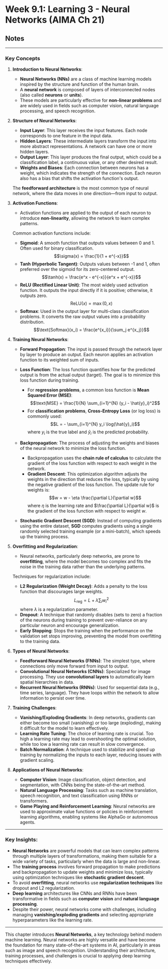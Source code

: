 # Week 9.1: Learning 3 - Neural Networks (AIMA Ch 21)
## Notes
---
### **Key Concepts**

1. **Introduction to Neural Networks**:
    - **Neural Networks (NNs)** are a class of machine learning models inspired by the structure and function of the human brain.
    - A **neural network** is composed of layers of interconnected nodes (also called **neurons** or **units**).
    - These models are particularly effective for **non-linear problems** and are widely used in fields such as computer vision, natural language processing, and speech recognition.
2. **Structure of Neural Networks**:
    - **Input Layer**: This layer receives the input features. Each node corresponds to one feature in the input data.
    - **Hidden Layers**: These intermediate layers transform the input into more abstract representations. A network can have one or more hidden layers.
    - **Output Layer**: This layer produces the final output, which could be a classification label, a continuous value, or any other desired result.
    - **Weights and Biases**: Each connection between neurons has a weight, which indicates the strength of the connection. Each neuron also has a bias that shifts the activation function's output.
    
    The **feedforward architecture** is the most common type of neural network, where the data moves in one direction—from input to output.
    
3. **Activation Functions**:
    - Activation functions are applied to the output of each neuron to introduce **non-linearity**, allowing the network to learn complex patterns.
    
    Common activation functions include:
    
    - **Sigmoid**: A smooth function that outputs values between 0 and 1. Often used for binary classification.
    $$\sigma(x) = \frac{1}{1 + e^{-x}}$$
    - **Tanh (Hyperbolic Tangent)**: Outputs values between -1 and 1, often preferred over the sigmoid for its zero-centered output.
    $$\tanh(x) = \frac{e^x - e^{-x}}{e^x + e^{-x}}$$
    - **ReLU (Rectified Linear Unit)**: The most widely used activation function. It outputs the input directly if it is positive; otherwise, it outputs zero.
    $$\text{ReLU}(x) = \max(0, x)$$
    - **Softmax**: Used in the output layer for multi-class classification problems. It converts the raw output values into a probability distribution.
    $$\text{Softmax}(x_i) = \frac{e^{x_i}}{\sum_j e^{x_j}}$$
4. **Training Neural Networks**:
    - **Forward Propagation**: The input is passed through the network layer by layer to produce an output. Each neuron applies an activation function to its weighted sum of inputs.
    - **Loss Function**: The loss function quantifies how far the predicted output is from the actual output (target). The goal is to minimize this loss function during training.
        - For **regression problems**, a common loss function is **Mean Squared Error (MSE)**:
        $$\text{MSE} = \frac{1}{N} \sum_{i=1}^{N} (y_i - \hat{y}_i)^2$$
        - For **classification problems**, **Cross-Entropy Loss** (or log loss) is commonly used:
        $$L = - \sum_{i=1}^{N} y_i \log(\hat{y}_i)$$
        where $y_i$ is the true label and $\hat{y}_i$ is the predicted probability.
            
            
    - **Backpropagation**: The process of adjusting the weights and biases of the neural network to minimize the loss function.
        - Backpropagation uses the **chain rule of calculus** to calculate the gradient of the loss function with respect to each weight in the network.
        - **Gradient Descent**: This optimization algorithm adjusts the weights in the direction that reduces the loss, typically by using the negative gradient of the loss function. The update rule for weights is:
        $$w = w - \eta \frac{\partial L}{\partial w}$$
        where $\eta$ is the learning rate and $\frac{\partial L}{\partial w}$ is the gradient of the loss function with respect to weight $w$.
    - **Stochastic Gradient Descent (SGD)**: Instead of computing gradients using the entire dataset, **SGD** computes gradients using a single randomly selected training example (or a mini-batch), which speeds up the training process.
5. **Overfitting and Regularization**:
    - Neural networks, particularly deep networks, are prone to **overfitting**, where the model becomes too complex and fits the noise in the training data rather than the underlying patterns.
    
    Techniques for regularization include:
    
    - **L2 Regularization (Weight Decay)**: Adds a penalty to the loss function that discourages large weights.
    $$L_{\text{reg}} = L + \lambda \sum_{i} w_i^2$$
    where $\lambda$ is a regularization parameter.
    - **Dropout**: A technique that randomly disables (sets to zero) a fraction of the neurons during training to prevent over-reliance on any particular neuron and encourage generalization.
    - **Early Stopping**: Stops the training when the performance on the validation set stops improving, preventing the model from overfitting to the training data.
6. **Types of Neural Networks**:
    - **Feedforward Neural Networks (FNNs)**: The simplest type, where connections only move forward from input to output.
    - **Convolutional Neural Networks (CNNs)**: Specialized for image processing. They use **convolutional layers** to automatically learn spatial hierarchies in data.
    - **Recurrent Neural Networks (RNNs)**: Used for sequential data (e.g., time series, language). They have loops within the network to allow information to persist over time.
7. **Training Challenges**:
    - **Vanishing/Exploding Gradients**: In deep networks, gradients can either become too small (vanishing) or too large (exploding), making it difficult for the model to learn effectively.
    - **Learning Rate Tuning**: The choice of learning rate is crucial. Too high a learning rate may lead to overshooting the optimal solution, while too low a learning rate can result in slow convergence.
    - **Batch Normalization**: A technique used to stabilize and speed up training by normalizing the inputs to each layer, reducing issues with gradient scaling.
8. **Applications of Neural Networks**:
    - **Computer Vision**: Image classification, object detection, and segmentation, with CNNs being the state-of-the-art method.
    - **Natural Language Processing**: Tasks such as machine translation, speech recognition, and text classification using RNNs or transformers.
    - **Game Playing and Reinforcement Learning**: Neural networks are used to approximate value functions or policies in reinforcement learning algorithms, enabling systems like AlphaGo or autonomous agents.

---

### **Key Insights**:

- **Neural Networks** are powerful models that can learn complex patterns through multiple layers of transformations, making them suitable for a wide variety of tasks, particularly when the data is large and non-linear.
- The **training process** involves forward propagation to make predictions and backpropagation to update weights and minimize loss, typically using optimization techniques like **stochastic gradient descent**.
- To avoid **overfitting**, neural networks use **regularization techniques** like dropout and L2 regularization.
- **Deep learning** architectures like CNNs and RNNs have been transformative in fields such as **computer vision** and **natural language processing**.
- Despite their power, neural networks come with challenges, including managing **vanishing/exploding gradients** and selecting appropriate hyperparameters like the learning rate.

---

This chapter introduces **Neural Networks**, a key technology behind modern machine learning. Neural networks are highly versatile and have become the foundation for many state-of-the-art systems in AI, particularly in areas such as image and speech recognition. Understanding their architecture, training processes, and challenges is crucial to applying deep learning techniques effectively.
